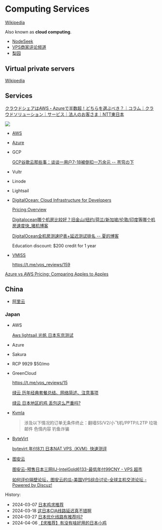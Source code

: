 # Computing Services
[Wikipedia](https://en.wikipedia.org/wiki/Cloud_computing)

Also known as **cloud computing**.

- [NodeSeek](https://www.nodeseek.com/)
- [VPS商家评论频道](https://t.me/vps_reviews)
- [梨园](https://forums.liyuans.com/)

## Virtual private servers
[Wikipedia](https://en.wikipedia.org/wiki/Virtual_private_server)

## Services
[クラウドシェアはAWS・Azureで半数超！どちらを選ぶべき？｜コラム｜クラウドソリューション｜サービス｜法人のお客さま｜NTT東日本](https://business.ntt-east.co.jp/content/cloudsolution/column-374.html)

![](https://business.ntt-east.co.jp/content/cloudsolution/images/column/img_column374_2.png)

- [AWS](AWS/README.md)

- [Azure](Azure/README.md)

- GCP

  [GCP谷歌云那些事：谈谈一用户7-18被倒扣一万余元 -- 苍穹の下](https://www.blueskyxn.com/202007/1697.html)

- Vultr

- Linode

- Lightsail

- [DigitalOcean: Cloud Infrastructure for Developers](https://www.digitalocean.com/)

  [Pricing Overview](https://www.digitalocean.com/pricing)

  [Digitalocean哪个机房比较好？旧金山/纽约/荷兰/新加坡/伦敦/印度等哪个机房速度快\_猪机博客](https://www.pigji.com/1737.html)

  [DigitalOcean全机房测速IP表+延迟测试排名 -- 夏的博客](https://xiau.net/878.html/)

  Education discount: $200 credit for 1 year

- [VMISS](https://www.vmiss.com/)

  https://t.me/vps_reviews/159

[Azure vs AWS Pricing: Comparing Apples to Apples](https://bluexp.netapp.com/blog/azure-vs-aws-pricing-comparing-apples-to-apples-azure-aws-cvo-blg)

## China
- [阿里云](阿里云/README.md)

### Japan
- AWS

  [Aws lightsail 光帆 日本东京测试](https://www.nodeseek.com/post-77232-1)
- Azure
- Sakura
- RCP 9929 $50/mo
- GreenCloud

  https://t.me/vps_reviews/15

  [绿云 历年经典套餐总结、网络简述、注意事项](https://www.nodeseek.com/post-689-1)

  [绿云 日本地区的鸡 丢包这么严重吗?](https://www.nodeseek.com/post-87934-1)

- [Kvmla](https://www.kvmla.pro/)

  > 涉及以下情况的订单无条件终止：翻墙SS/V2/小飞机/PPTP/L2TP 垃圾邮件 色情内容 钓鱼诈骗

- [ByteVirt](https://bytevirt.com/)

  [bytevirt 年付8刀 日本NAT VPS（KVM）快速测评](https://www.nodeseek.com/post-4654-1)

- [图安云](https://tuancloud.com/index.php)

  [图安云-预售日本三网IIJ-IntelGold6133-最低年付99CNY - VPS 超市](https://www.bestcheapvps.org/posts/tuancloud/tuancloud-preorder-jappan-iij-vps-99cny/)

  [如何评价隔壁论坛，图安云的瓜-美国VPS综合讨论-全球主机交流论坛 - Powered by Discuz!](https://hostloc.com/thread-1278255-1-1.html)

History:
- 2024-03-07 [日本鸡求推荐](https://www.nodeseek.com/post-76494-1)
- 2024-03-18 [这日本CIA线路延迟真不错啊](https://www.nodeseek.com/post-81302-1)
- 2024-03-27 [日本优化线路有推荐吗?](https://www.nodeseek.com/post-76791-1)
- 2024-04-06 [【求推荐】有没有啥好用的日本小鸡](https://www.nodeseek.com/post-90088-1)